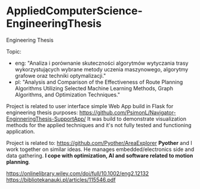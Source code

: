 # AppliedComputerScience-EngineeringThesis
Engineering Thesis


Topic:  
- eng: "Analiza i porównanie skuteczności algorytmów wytyczania trasy wykorzystujących wybrane metody uczenia maszynowego, algorytmy grafowe oraz techniki optymalizacji." 
- pl: "Analysis and Comparison of the Effectiveness of Route Planning Algorithms Utilizing Selected Machine Learning Methods, Graph Algorithms, and Optimization Techniques."

Project is related to user interface simple Web App build in Flask for engineering thesis purposes: https://github.com/PsimonL/Navigator-EnginneringThesis-SupportApp/
It was build to demonstrate visualization methods for the applied techniques and it's not fully tested and functioning application.

Project is related to: https://github.com/Pyother/AreaExplorer
**Pyother** and I work together on similar ideas. He manages embedded/electronics side and data gathering. 
**I cope with optimization, AI and software related to motion planning**.  


https://onlinelibrary.wiley.com/doi/full/10.1002/eng2.12132  
https://bibliotekanauki.pl/articles/115546.pdf  